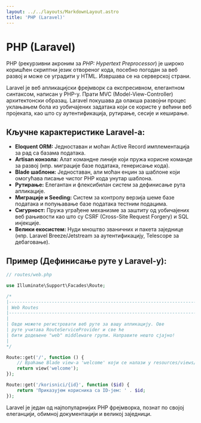 ```yaml
---
layout: ../../layouts/MarkdownLayout.astro
title: 'PHP (Laravel)' 
---
```

# PHP (Laravel)

PHP (рекурзивни акроним за *PHP: Hypertext Preprocessor*) је широко коришћен скриптни језик отвореног кода, посебно погодан за веб развој и може се уградити у HTML. Извршава се на серверској страни.

Laravel је веб апликацијски фрејмворк са експресивном, елегантном синтаксом, написан у PHP-у. Прати MVC (Model-View-Controller) архитектонски образац. Laravel покушава да олакша развојни процес уклањањем бола из уобичајених задатака који се користе у већини веб пројеката, као што су аутентификација, рутирање, сесије и кеширање.

## Кључне карактеристике Laravel-а:

*   **Eloquent ORM:** Једноставан и моћан Active Record имплементација за рад са базама података.
*   **Artisan конзола:** Алат командне линије који пружа корисне команде за развој (нпр. миграције базе података, генерисање кода).
*   **Blade шаблони:** Једноставан, али моћан енџин за шаблоне који омогућава писање чистог PHP кода унутар шаблона.
*   **Рутирање:** Елегантан и флексибилан систем за дефинисање рута апликације.
*   **Миграције и Seeding:** Систем за контролу верзија шеме базе података и попуњавање базе података тестним подацима.
*   **Сигурност:** Пружа уграђене механизме за заштиту од уобичајених веб рањивости као што су CSRF (Cross-Site Request Forgery) и SQL инјекције.
*   **Велики екосистем:** Нуди мноштво званичних и пакета заједнице (нпр. Laravel Breeze/Jetstream за аутентификацију, Telescope за дебаговање).

## Пример (Дефинисање руте у Laravel-у):

```php
// routes/web.php

use Illuminate\Support\Facades\Route;

/*
|--------------------------------------------------------------------------
| Web Routes
|--------------------------------------------------------------------------
|
| Овде можете регистровати веб руте за вашу апликацију. Ове
| руте учитава RouteServiceProvider и све ће
| бити додељене "web" middleware групи. Направите нешто сјајно!
|
*/

Route::get('/', function () {
    // Враћање Blade view-а 'welcome' који се налази у resources/views/welcome.blade.php
    return view('welcome');
});

Route::get('/korisnici/{id}', function ($id) {
    return 'Приказујем корисника са ID-јем: ' . $id;
});
```

Laravel је један од најпопуларнијих PHP фрејмворка, познат по својој елеганцији, обимној документацији и великој заједници.
